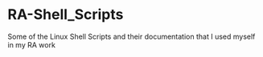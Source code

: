 # RA-Shell_Scripts
Some of the Linux Shell Scripts and their documentation that I used myself in my RA work

